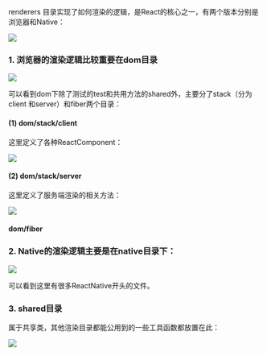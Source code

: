 renderers 目录实现了如何渲染的逻辑，是React的核心之一，有两个版本分别是浏览器和Native：

![](/assets/WX20171004-202112@2x.png)

### 1. 浏览器的渲染逻辑比较重要在dom目录

![](/assets/WX20171004-202254@2x.png)

可以看到dom下除了测试的test和共用方法的shared外，主要分了stack（分为client
和server）和fiber两个目录：

#### (1) dom/stack/client

这里定义了各种ReactComponent：

![](/assets/WX20171006-210252@2x.png)

#### (2) dom/stack/server

这里定义了服务端渲染的相关方法：

![](/assets/WX20171006-210359@2x.png)

#### dom/fiber



### 2. Native的渲染逻辑主要是在native目录下：

![](/assets/WX20171004-202405@2x.png)

可以看到这里有很多ReactNative开头的文件。

### 3. shared目录
属于共享类，其他渲染目录都能公用到的一些工具函数都放置在此：

![](/assets/WX20171006-203127@2x.png)



























